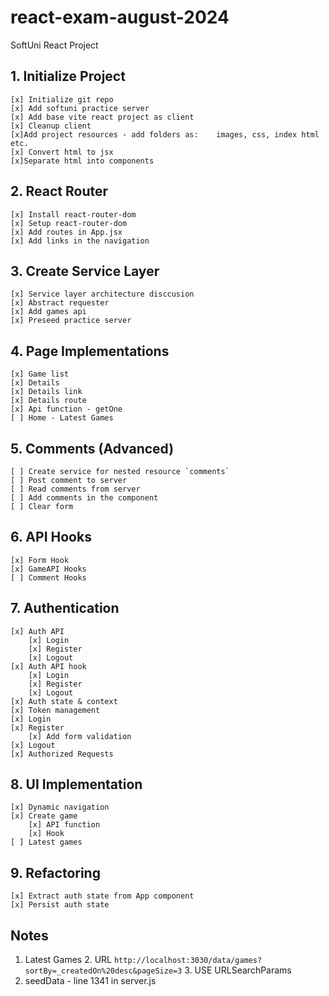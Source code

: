 # react-exam-august-2024
SoftUni React Project

## 1. Initialize Project
    [x] Initialize git repo
    [x] Add softuni practice server
    [x] Add base vite react project as client
    [x] Cleanup client
    [x]Add project resources - add folders as:    images, css, index html etc.
    [x] Convert html to jsx
    [x]Separate html into components
## 2. React Router
    [x] Install react-router-dom
    [x] Setup react-router-dom
    [x] Add routes in App.jsx
    [x] Add links in the navigation
## 3. Create Service Layer
    [x] Service layer architecture disccusion
    [x] Abstract requester
    [x] Add games api
    [x] Preseed practice server
## 4. Page Implementations
    [x] Game list
    [x] Details
    [x] Details link
    [x] Details route
    [x] Api function - getOne
    [ ] Home - Latest Games
## 5. Comments (Advanced)
    [ ] Create service for nested resource `comments`
    [ ] Post comment to server
    [ ] Read comments from server
    [ ] Add comments in the component
    [ ] Clear form
## 6. API Hooks
    [x] Form Hook
    [x] GameAPI Hooks
    [ ] Comment Hooks
## 7. Authentication
    [x] Auth API
        [x] Login
        [x] Register
        [x] Logout
    [x] Auth API hook
        [x] Login
        [x] Register
        [x] Logout
    [x] Auth state & context
    [x] Token management
    [x] Login
    [x] Register
        [x] Add form validation
    [x] Logout
    [x] Authorized Requests
## 8. UI Implementation 
    [x] Dynamic navigation
    [x] Create game
        [x] API function
        [x] Hook
    [ ] Latest games
## 9. Refactoring
    [x] Extract auth state from App component
    [x] Persist auth state

## Notes
  1. Latest Games
     2. URL `http://localhost:3030/data/games?sortBy=_createdOn%20desc&pageSize=3`
     3. USE URLSearchParams
  2. seedData - line 1341 in server.js